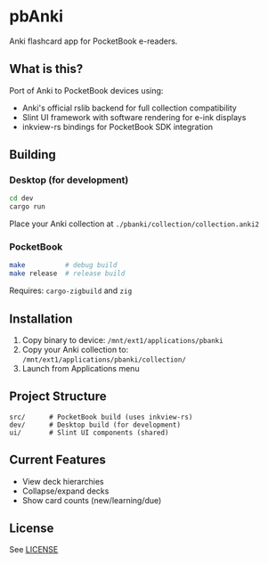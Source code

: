 # pbAnki

Anki flashcard app for PocketBook e-readers.

## What is this?

Port of Anki to PocketBook devices using:
- Anki's official rslib backend for full collection compatibility
- Slint UI framework with software rendering for e-ink displays
- inkview-rs bindings for PocketBook SDK integration

## Building

### Desktop (for development)

```bash
cd dev
cargo run
```

Place your Anki collection at `./pbanki/collection/collection.anki2`

### PocketBook

```bash
make          # debug build
make release  # release build
```

Requires: `cargo-zigbuild` and `zig`

## Installation

1. Copy binary to device: `/mnt/ext1/applications/pbanki`
2. Copy your Anki collection to: `/mnt/ext1/applications/pbanki/collection/`
3. Launch from Applications menu

## Project Structure

```
src/      # PocketBook build (uses inkview-rs)
dev/      # Desktop build (for development)
ui/       # Slint UI components (shared)
```

## Current Features

- View deck hierarchies
- Collapse/expand decks
- Show card counts (new/learning/due)

## License

See [LICENSE](LICENSE)
